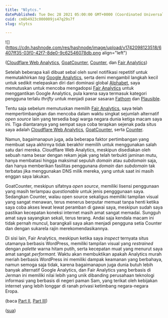```yaml
---
title: "Nlytcs."
datePublished: Tue Dec 28 2021 05:00:00 GMT+0000 (Coordinated Universal Time)
cuid: cm8b4923c000009js47q29s7f
slug: nlytcs

---
```


![](https://cdn.hashnode.com/res/hashnode/image/upload/v1742098123518/6407ff35-03f0-42f7-8de0-9c62546078db.png align="left")

([Cloudflare Web Analytics](https://www.cloudflare.com/web-analytics/), [GoatCounter](https://www.goatcounter.com/), [Counter](https://counter.dev/), dan [Fair Analytics](https://www.fairanalytics.de/))

Setelah beberapa kali dibuat sebal oleh surel notifikasi repetitif untuk memutakhirkan *tag* [Google Analytics](https://google.com/analytics), serta demi mengambil langkah kecil untuk sedikit melepaskan diri dari dominasi global [Alphabet](https://abc.xyz/), saya memutuskan untuk mencoba mengadopsi [Fair Analytics](https://www.fairanalytics.de/) untuk menggantikan Google Analytics, pula karena saya termasuk kategori pengguna terlalu *thrifty* untuk menjadi pasar sasaran [Fathom](https://usefathom.com/) dan [Plausible](https://plausible.io/).

Tentu saja sebelum memutuskan memilih [Fair Analytics](https://www.fairanalytics.de/), saya telah mempertimbangkan dan mencoba dalam waktu singkat sejumlah alternatif *open source* lain yang tersedia bagi warga negara dunia ketiga macam saya ini. Tiga diantaranya yang sempat saya coba terapkan sejenak pada situs saya adalah [Cloudflare Web Analytics](https://www.cloudflare.com/web-analytics/), [GoatCounter](https://www.goatcounter.com/), serta [Counter](https://counter.dev/).

Namun, bagaimanapun juga, ada beberapa faktor pertimbangan yang membuat saya akhirnya tidak berakhir memilih untuk menggunakan salah satu dari mereka. Cloudflare Web Analytics, meskipun disediakan oleh sebuah nama besar dengan rekam jejak yang telah terbukti jaminan mutu, hanya membatasi hingga maksimal sepuluh *domain* atau *subdomain* saja, dan hanya memberikan fasilitas penggunana *domain* dan *subdomain* tak terbatas jika menggunakan DNS milik mereka, yang untuk saat ini masih enggan saya lakukan.

GoatCounter, meskipun sifatnya *open source*, memiliki lisensi penggunaan yang masih terlampau *questionable* untuk jenis pengggunaan saya. Sedangkan Counter, walau open source sekaligus memiliki tampilan visual yang sangat menawan, terus menerus berputar memuat tanpa henti ketika saya coba akses lewat lewat peramban di gawai saya, meskipun sudah saya pastikan kecepatan koneksi internet masih amat sangat memadai. Sungguh amat saya sayangkan sekali, terus terang. Andai saja kendala macam ini tidak pernah muncul, barangkali saya akan menjadi pengguna setia Counter dan dengan sukarela rajin merekomendasikannya.

Di sisi lain, Fair Analytics, meskipun ketika saya *inspect* ternyata situs utamanya berbasis WordPress, memiliki tampilan visual yang *restrained* dengan *palette* warna hitam putih, serta kecepatan muat yang menurut saya amat sangat *performant*. Waktu akan membuktikan apakah Analytics murah meriah berbasis WordPress ini memiliki dampak keamanan yang berbahaya, namun semoga saja tidak, karena bagaimanapun juga dunia butuh lebih banyak alternatif Google Analytics, dan Fair Analytics yang berbasis di Jerman ini memiliki nilai lebih yang unik dibanding perusahaan teknologi informasi yang berbasis di negeri paman Sam, yang terikat oleh kebijakan internet yang lebih longgar di ranah privasi ketimbang negara-negara Eropa.

(baca [Part II](https://blog.sua.ist/nlytcs-part-ii), [Part III](https://blog.sua.ist/nlytcs-part-iii))

([sua](https://sua.ist))